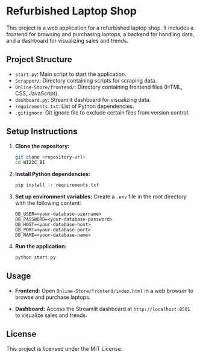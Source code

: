# Refurbished Laptop Shop

This project is a web application for a refurbished laptop shop. It includes a frontend for browsing and purchasing laptops, a backend for handling data, and a dashboard for visualizing sales and trends.

## Project Structure

- `start.py`: Main script to start the application.
- `Scrapper/`: Directory containing scripts for scraping data.
- `Online-Store/frontend/`: Directory containing frontend files (HTML, CSS, JavaScript).
- `dashboard.py`: Streamlit dashboard for visualizing data.
- `requirements.txt`: List of Python dependencies.
- `.gitignore`: Git ignore file to exclude certain files from version control.

## Setup Instructions

1. **Clone the repository:**
   ```sh
   git clone <repository-url>
   cd WI22C_BI
   ```

2. **Install Python dependencies:**
   ```sh
   pip install -r requirements.txt
   ```

3. **Set up environment variables:**
   Create a `.env` file in the root directory with the following content:
   ```env
   DB_USER=<your-database-username>
   DB_PASSWORD=<your-database-password>
   DB_HOST=<your-database-host>
   DB_PORT=<your-database-port>
   DB_NAME=<your-database-name>
   ```

4. **Run the application:**
   ```sh
   python start.py
   ```

## Usage

- **Frontend:**
  Open `Online-Store/frontend/index.html` in a web browser to browse and purchase laptops.

- **Dashboard:**
  Access the Streamlit dashboard at `http://localhost:8501` to visualize sales and trends.

## License

This project is licensed under the MIT License.
